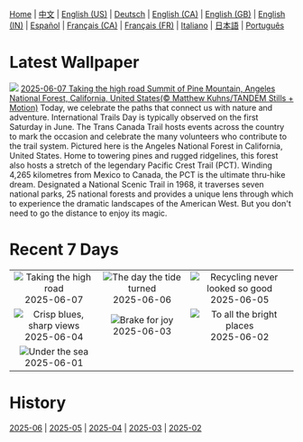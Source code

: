 [Home](../README.md) | [中文](zh-CN.md) | [English (US)](en-US.md) | [Deutsch](de-DE.md) | [English (CA)](en-CA.md) | [English (GB)](en-GB.md) | [English (IN)](en-IN.md) | [Español](es-ES.md) | [Français (CA)](fr-CA.md) | [Français (FR)](fr-FR.md) | [Italiano](it-IT.md) | [日本語](ja-JP.md) | [Português](pt-BR.md)

# Latest Wallpaper
![](https://www.bing.com/th?id=OHR.PacificCrestTrail_EN-CA3756267540_UHD.jpg)
[2025-06-07 Taking the high road Summit of Pine Mountain, Angeles National Forest, California, United States(© Matthew Kuhns/TANDEM Stills + Motion)](https://www.bing.com/th?id=OHR.PacificCrestTrail_EN-CA3756267540_UHD.jpg)
Today, we celebrate the paths that connect us with nature and adventure. International Trails Day is typically observed on the first Saturday in June. The Trans Canada Trail hosts events across the country to mark the occasion and celebrate the many volunteers who contribute to the trail system. Pictured here is the Angeles National Forest in California, United States. Home to towering pines and rugged ridgelines, this forest also hosts a stretch of the legendary Pacific Crest Trail (PCT). Winding 4,265 kilometres from Mexico to Canada, the PCT is the ultimate thru-hike dream. Designated a National Scenic Trail in 1968, it traverses seven national parks, 25 national forests and provides a unique lens through which to experience the dramatic landscapes of the American West. But you don't need to go the distance to enjoy its magic.

# Recent 7 Days
|  |  |  |
|:---:|:---:|:---:|
| ![](https://www.bing.com/th?id=OHR.PacificCrestTrail_EN-CA3756267540_400x240.jpg "Taking the high road") 2025-06-07 | ![](https://www.bing.com/th?id=OHR.NormandyBeach_EN-CA8706608973_400x240.jpg "The day the tide turned") 2025-06-06 | ![](https://www.bing.com/th?id=OHR.OlivaresMural_EN-CA8344718178_400x240.jpg "Recycling never looked so good") 2025-06-05 |
| ![](https://www.bing.com/th?id=OHR.CalaLuna_EN-CA8214909306_400x240.jpg "Crisp blues, sharp views") 2025-06-04 | ![](https://www.bing.com/th?id=OHR.BicyclesUtrecht_EN-CA8084495077_400x240.jpg "Brake for joy") 2025-06-03 | ![](https://www.bing.com/th?id=OHR.Fogoisland_EN-CA7909293676_400x240.jpg "To all the bright places") 2025-06-02 |
| ![](https://www.bing.com/th?id=OHR.GrandeTerreReef_EN-CA7723959953_400x240.jpg "Under the sea") 2025-06-01 |  |  |

# History
[2025-06](../archives/wallpaper/en-CA/w_2025_06.md) | [2025-05](../archives/wallpaper/en-CA/w_2025_05.md) | [2025-04](../archives/wallpaper/en-CA/w_2025_04.md) | [2025-03](../archives/wallpaper/en-CA/w_2025_03.md) | [2025-02](../archives/wallpaper/en-CA/w_2025_02.md)
